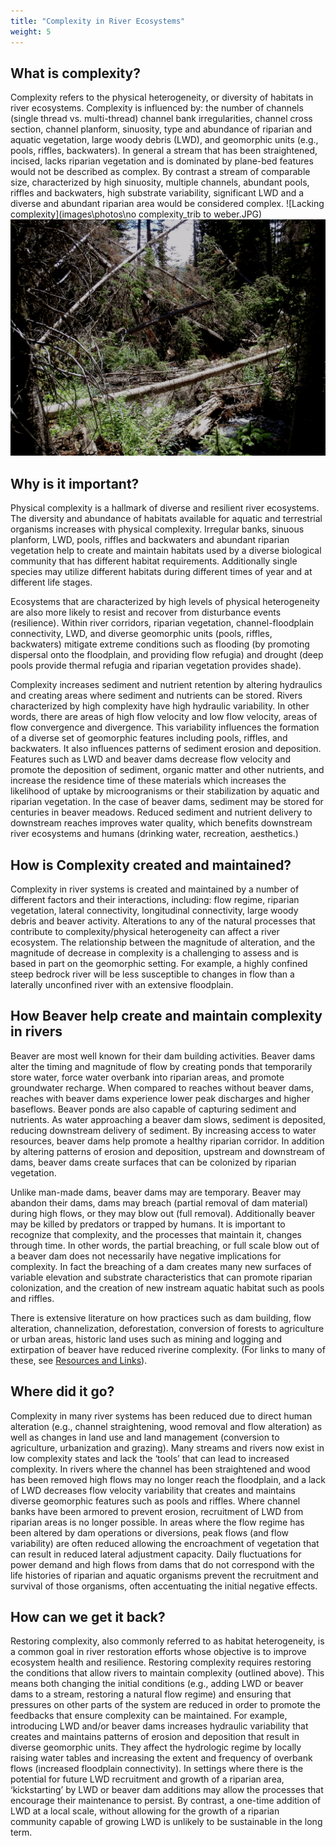 ```yaml
---
title: "Complexity in River Ecosystems"
weight: 5
---
```


## What is complexity? ##
Complexity refers to the physical heterogeneity, or diversity of habitats in river ecosystems. Complexity is influenced by: the number of channels (single thread vs. multi-thread) channel bank irregularities, channel cross section, channel planform, sinuosity, type and abundance of riparian and aquatic vegetation, large woody debris (LWD), and geomorphic units (e.g., pools, riffles, backwaters). In general a stream that has been straightened, incised, lacks riparian vegetation and is dominated by plane-bed features would not be described as complex. By contrast a stream of comparable size, characterized by high sinuosity, multiple channels, abundant pools, riffles and backwaters, high substrate variability, significant LWD and a diverse and abundant riparian area would be considered complex.
![Lacking complexity](images\photos\no complexity_trib to weber.JPG)
![Complexity](images\photos\CO_complexity1.png)

## Why is it important? ##
Physical complexity is a hallmark of diverse and resilient river ecosystems.<!--citation--> The diversity and abundance of habitats available for aquatic and terrestrial organisms increases with physical complexity. Irregular banks, sinuous planform, LWD, pools, riffles and backwaters and abundant riparian vegetation help to create and maintain habitats used by a diverse biological community that has different habitat requirements. Additionally single species may utilize different habitats during different times of year and at different life stages.

Ecosystems that are characterized by high levels of physical heterogeneity are also more likely to resist and recover from disturbance events (resilience). Within river corridors, riparian vegetation, channel-floodplain connectivity, LWD, and diverse geomorphic units (pools, riffles, backwaters) mitigate extreme conditions such as flooding (by promoting dispersal onto the floodplain, and providing flow refugia) and drought (deep pools provide thermal refugia and riparian vegetation provides shade).

Complexity increases sediment and nutrient retention by altering hydraulics and creating areas where sediment and nutrients can be stored. Rivers characterized by high complexity have high hydraulic variability. In other words, there are areas of high flow velocity and low flow velocity, areas of flow convergence and divergence. This variability influences the formation of a diverse set of geomorphic features including pools, riffles, and backwaters. It also influences patterns of sediment erosion and deposition. Features such as LWD and beaver dams decrease flow velocity and promote the deposition of sediment, organic matter and other nutrients, and increase the residence time of these materials which increases the likelihood of uptake by microogranisms or their stabilization by aquatic and riparian vegetation. In the case of beaver dams, sediment may be stored for centuries in beaver meadows. Reduced sediment and nutrient delivery to downstream reaches improves water quality, which benefits downstream river ecosystems and humans (drinking water, recreation, aesthetics.)

## How is Complexity created and maintained? ##
Complexity in river systems is created and maintained by a number of different factors and their interactions, including: flow regime, riparian vegetation, lateral connectivity, longitudinal connectivity, large woody debris and beaver activity. Alterations to any of the natural processes that contribute to complexity/physical heterogeneity can affect a river ecosystem. The relationship between the magnitude of alteration, and the magnitude of decrease in complexity is a challenging to assess and is based in part on the geomorphic setting. For example, a highly confined steep bedrock river will be less susceptible to changes in flow than a laterally unconfined river with an extensive floodplain.

## How Beaver help create and maintain complexity in rivers ##
Beaver are most well known for their dam building activities. Beaver dams alter the timing and magnitude of flow by creating ponds that temporarily store water, force water overbank into riparian areas, and promote groundwater recharge. When compared to reaches without beaver dams, reaches with beaver dams experience lower peak discharges and higher baseflows. <!--citation--> Beaver ponds are also capable of capturing sediment and nutrients. As water approaching a beaver dam slows, sediment is deposited, reducing downstream delivery of sediment. By increasing access to water resources, beaver dams help promote a healthy riparian corridor. In addition by altering patterns of erosion and deposition, upstream and downstream of dams, beaver dams create surfaces that can be colonized by riparian vegetation.

Unlike man-made dams, beaver dams may are temporary. Beaver may abandon their dams, dams may breach (partial removal of dam material) during high flows, or they may blow out (full removal). Additionally beaver may be killed by predators or trapped by humans. It is important to recognize that complexity, and the processes that maintain it, changes through time. In other words, the partial breaching, or full scale blow out of a beaver dam does not necessarily have negative implications for complexity. In fact the breaching of a dam creates many new surfaces of variable elevation and substrate characteristics that can promote riparian colonization, and the creation of new instream aquatic habitat such as pools and riffles.

There is extensive literature on how practices such as dam building, flow alteration, channelization, deforestation, conversion of forests to agriculture or urban areas, historic land uses such as mining and logging and extirpation of beaver have reduced riverine complexity. (For links to many of these, see [Resources and Links](resources_and_links.html)).

<!--Altering The natural flow regime in any river system can be described by 5 attributes: 1) magnitude 2) timing 3) duration 4) frequency and 5) rate of change. High flows can help create the germination sites for riparian plants that require freshly deposited/scoured surfaces, and prevent vegetation encroachment. High flows can flood backwater areas and cause bank erosion that may recruit LWD. Spring runoff may also help remove sediments delivered to the channel during monsoonal rains in areas where flash flooding is common. Feedbacks between flow and already complex environments maintain complexity by reinforcing eachother. For example, high flows that create germination sites that promote the growth of riparian vegetation which provides a continual source of LWD during bank erosion during high flow events. High flows scour pools and remove fine sediment maintaining a diversity of substrate material and instream geomorphic features critical for fish and other aquatic organisms.-->

## Where did it go? ##
Complexity in many river systems has been reduced due to direct human alteration (e.g., channel straightening, wood removal and flow alteration) as well as changes in land use and land management (conversion to agriculture, urbanization and grazing). Many streams and rivers now exist in low complexity states and lack the ‘tools’ that can lead to increased complexity. In rivers where the channel has been straightened and wood has been removed high flows may no longer reach the floodplain, and a lack of LWD decreases flow velocity variability that creates and maintains diverse geomorphic features such as pools and riffles. Where channel banks have been armored to prevent erosion, recruitment of LWD from riparian areas is no longer possible. In areas where the flow regime has been altered by dam operations or diversions, peak flows (and flow variability) are often reduced allowing the encroachment of vegetation that can result in reduced lateral adjustment capacity. Daily fluctuations for power demand and high flows from dams that do not correspond with the life histories of riparian and aquatic organisms prevent the recruitment and survival of those organisms, often accentuating the initial negative effects.

## How can we get it back? ##
Restoring complexity, also commonly referred to as habitat heterogeneity, is a common goal in river restoration efforts whose objective is to improve ecosystem health and resilience. Restoring complexity requires restoring the conditions that allow rivers to maintain complexity (outlined above). This means both changing the initial conditions (e.g., adding LWD or beaver dams to a stream, restoring a natural flow regime) and ensuring that pressures on other parts of the system are reduced in order to promote the feedbacks that ensure complexity can be maintained. For example, introducing LWD and/or beaver dams increases hydraulic variability that creates and maintains patterns of erosion and deposition that result in diverse geomorphic units. They affect the hydrologic regime by locally raising water tables and increasing the extent and frequency of overbank flows (increased floodplain connectivity). In settings where there is the potential for future LWD recruitment and growth of a riparian area, ‘kickstarting’ by LWD or beaver dam additions may allow the processes that encourage their maintenance to persist. By contrast, a one-time addition of LWD at a local scale, without allowing for the growth of a riparian community capable of growing LWD is unlikely to be sustainable in the long term.
